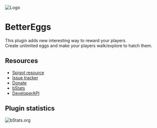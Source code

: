 ![Logo](https://i.imgur.com/AOG807f.png)

# BetterEggs
This plugin adds new interesting way to reward your players.\
Create unlimited eggs and make your players walk/explore to hatch them.

## Resources
- [Spigot resource](https://www.spigotmc.org/resources/X/)
- [Issue tracker](https://github.com/AlonsoAliaga/BetterEggs/issues)
- [Donate](https://paypal.me/AlonsoAliaga)
- [bStats](https://bstats.org/plugin/bukkit/BetterEggs)
- [DeveloperAPI](https://github.com/AlonsoAliaga/BetterEggs/wiki/BetterEggsAPI)

## Plugin statistics
![bStats.org](https://bstats.org/signatures/bukkit/BetterEggs.svg)
